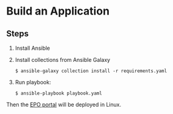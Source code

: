 # Build an Application

## Steps

1. Install Ansible

1. Install collections from Ansible Galaxy

   ```
   $ ansible-galaxy collection install -r requirements.yaml
   ```

1. Run playbook:

   ```
   $ ansible-playbook playbook.yaml
   ```

Then the [EPO portal](https://github.com/thermofisher/dscops-epo-portal) will be deployed in Linux.